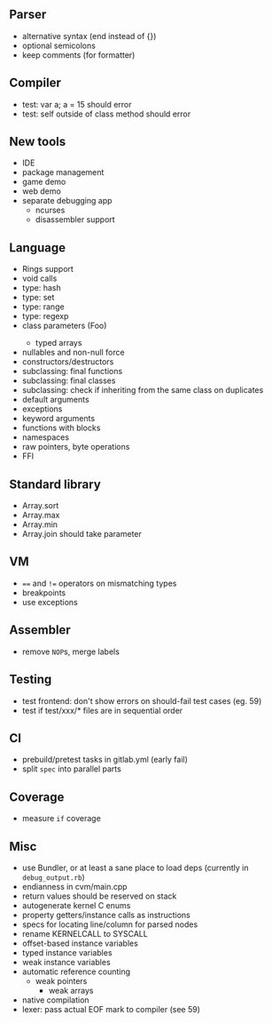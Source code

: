## Parser ##

- alternative syntax (end instead of {})
- optional semicolons
- keep comments (for formatter)

## Compiler

- test: var<String> a; a = 15 should error
- test: self outside of class method should error

## New tools ##

- IDE
- package management
- game demo
- web demo
- separate debugging app
    - ncurses
    - disassembler support

## Language ##

- Rings support
- void calls
- type: hash
- type: set
- type: range
- type: regexp
- class parameters (Foo<String>)
    - typed arrays
- nullables and non-null force
- constructors/destructors
- subclassing: final functions
- subclassing: final classes
- subclassing: check if inheriting from the same class on duplicates
- default arguments
- exceptions
- keyword arguments
- functions with blocks
- namespaces
- raw pointers, byte operations
- FFI

## Standard library ##

- Array.sort
- Array.max
- Array.min
- Array.join should take parameter

## VM ##

- `==` and `!=` operators on mismatching types
- breakpoints
- use exceptions

## Assembler ##

- remove `NOP`s, merge labels

## Testing ##

- test frontend: don't show errors on should-fail test cases (eg. 59)
- test if test/xxx/* files are in sequential order

## CI ##

- prebuild/pretest tasks in gitlab.yml (early fail)
- split `spec` into parallel parts

## Coverage ##

- measure `if` coverage

## Misc ##

- use Bundler, or at least a sane place to load deps (currently in `debug_output.rb`)
- endianness in cvm/main.cpp
- return values should be reserved on stack
- autogenerate kernel C enums
- property getters/instance calls as instructions
- specs for locating line/column for parsed nodes
- rename KERNELCALL to SYSCALL
- offset-based instance variables
- typed instance variables
- weak instance variables
- automatic reference counting
	- weak pointers
		- weak arrays
- native compilation
- lexer: pass actual EOF mark to compiler (see 59)
